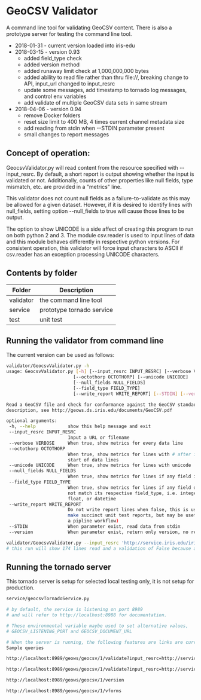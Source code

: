 # GeoCSV Validator

A command line tool for validating GeoCSV content. There is also a prototype server for testing the command line tool.

- 2018-01-31 - current version loaded into iris-edu
- 2018-03-15 - version 0.93
  - added field_type check
  - added version method
  - added runaway limit check at 1,000,000,000 bytes
  - added ability to read file rather than thru file://, breaking change to API, input_url changed to input_resrc
  - update some messages, add timestamp to tornado log messages, and control env variables
  - add validate of multiple GeoCSV data sets in same stream
- 2018-04-06 - version 0.94
  - remove Docker folders
  - reset size limit to 400 MB, 4 times current channel metadata size
  - add reading from stdin when --STDIN parameter present
  - small changes to report messages

## Concept of operation:

GeocsvValidator.py will read content from the resource specified with --input_resrc. By default, a short report is output showing whether the input is validated or not. Additionally, counts of other properties like null fields, type mismatch, etc. are provided in a "metrics" line.

This validator does not count null fields as a failure-to-validate as this may be allowed for a given dataset. However, if it is desired to identify lines with null_fields, setting option --null_fields to true will cause those lines to be output.

The option to show UNICODE is a side affect of creating this program to run on both python 2 and 3. The module csv.reader is used to input lines of data and this module behaves differently in respective python versions. For consistent operation, this validator will force input characters to ASCII if csv.reader has an exception processing UNICODE characters.

##  Contents by folder

Folder |  Description
--------------- | --------------------------
validator | the command line tool
service | prototype tornado service
test | unit test

## Running the validator from command line

The current version can be used as follows:

``` bash
validator/GeocsvValidator.py -h
usage: GeocsvValidator.py [-h] [--input_resrc INPUT_RESRC] [--verbose VERBOSE]
                         [--octothorp OCTOTHORP] [--unicode UNICODE]
                         [--null_fields NULL_FIELDS]
                         [--field_type FIELD_TYPE]
                         [--write_report WRITE_REPORT] [--STDIN] [--version]

Read a GeoCSV file and check for conformance against the GeoCSV standard
description, see http://geows.ds.iris.edu/documents/GeoCSV.pdf

optional arguments:
 -h, --help            show this help message and exit
 --input_resrc INPUT_RESRC
                       Input a URL or filename
 --verbose VERBOSE     When true, show metrics for every data line
 --octothorp OCTOTHORP
                       When true, show metrics for lines with # after initial
                       start of data lines
 --unicode UNICODE     When true, show metrics for lines with unicode
 --null_fields NULL_FIELDS
                       When true, show metrics for lines if any field is null
 --field_type FIELD_TYPE
                       When true, show metrics for lines if any field does
                       not match its respective field_type, i.e. integer,
                       float, or datetime
 --write_report WRITE_REPORT
                       Do not write report lines when false, this is used to
                       make succinct unit test reports, but may be useful in
                       a pipline workflow)
 --STDIN               When parameter exist, read data from stdin
 --version             When parameter exist, return only version, no report

validator/GeocsvValidator.py --input_resrc 'http://service.iris.edu/irisws/availability/1/extent?network=IU&station=ANMO&format=geocsv'
# this run will show 174 lines read and a validation of False because at least one field is null, in this particular case 63 fields are null.

```

## Running the tornado server

This tornado server is setup for selected local testing only, it is not setup for production.

``` bash
service/geocsvTornadoService.py

# by default, the service is listening on port 8989
# and will refer to http://localhost:8988 for documentation.

# These environmental variable maybe used to set alternative values,
# GEOCSV_LISTENING_PORT and GEOCSV_DOCUMENT_URL

# When the server is running, the following features are links are currently active.
Sample queries

http://localhost:8989/geows/geocsv/1/validate?input_resrc=http://service.iris.edu/irisws/availability/1/extent?network=IU%26station=ANMO%26format=geocsv

http://localhost:8989/geows/geocsv/1/validate?input_resrc=http://service.iris.edu/fdsnws/station/1/query?level=station%26format=geocsv%26includecomments=true%26nodata=404

http://localhost:8989/geows/geocsv/1/version

http://localhost:8989/geows/geocsv/1/vforms
```
